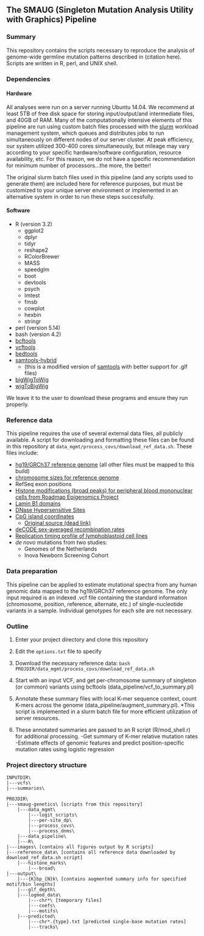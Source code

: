 ## The SMAUG (Singleton Mutation Analysis Utility with Graphics) Pipeline

### Summary

This repository contains the scripts necessary to reproduce the analysis of genome-wide germline mutation patterns described in (citation here). Scripts are written in R, perl, and UNIX shell.

### Dependencies

#### Hardware
All analyses were run on a server running Ubuntu 14.04. We recommend at least 5TB of free disk space for storing input/output/and intermediate files, and 40GB of RAM. Many of the computationally intensive elements of this pipeline are run using custom batch files processed with the [slurm](http://slurm.schedmd.com/slurm.html) workload management system, which queues and distributes jobs to run simultaneously on different nodes of our server cluster. At peak efficiency, our system utilized 300-400 cores simultaneously, but mileage may vary according to your specific hardware/software configuration, resource availability, etc. For this reason, we do not have a specific recommendation for minimum number of processors...the more, the better!

The original slurm batch files used in this pipeline (and any scripts used to generate them) are included here for reference purposes, but must be customized to your unique server environment or implemented in an alternative system in order to run these steps successfully.

#### Software
- R (version 3.2)
  - ggplot2
  - dplyr
  - tidyr
  - reshape2
  - RColorBrewer
  - MASS
  - speedglm
  - boot
  - devtools
  - psych
  - lmtest
  - fmsb
  - cowplot
  - hexbin
  - stringr
- perl (version 5.14)
- bash (version 4.2)
- [bcftools](http://www.htslib.org/)
- [vcftools](https://vcftools.github.io/index.html)
- [bedtools](http://bedtools.readthedocs.io/en/latest/)
- [samtools-hybrid](https://github.com/statgen/samtools-0.1.7a-hybrid)
  - (this is a modified version of [samtools](http://www.htslib.org/) with better support for .glf files)
- [bigWigToWig](http://hgdownload.cse.ucsc.edu/admin/exe/linux.x86_64/bigWigToWig)
- [wigToBigWig](http://hgdownload.cse.ucsc.edu/admin/exe/linux.x86_64/wigToBigWig)

We leave it to the user to download these programs and ensure they run properly.


### Reference data

This pipeline requires the use of several external data files, all publicly available. A script for downloading and formatting these files can be found in this repository at `data_mgmt/process_covs/download_ref_data.sh`. These files include:

- [hg19/GRCh37 reference genome](ftp://ftp-trace.ncbi.nih.gov/1000genomes/ftp/technical/reference/human_g1k_v37.fasta.gz) (all other files must be mapped to this build)
- [chromosome sizes for reference genome](https://genome.ucsc.edu/goldenpath/help/hg19.chrom.sizes)
- RefSeq exon positions
- [Histone modifications (broad peaks) for peripheral blood mononuclear cells from Roadmap Epigenomics Project](http://egg2.wustl.edu/roadmap/data/byFileType/peaks/consolidated/broadPeak/)
- [Lamin B1 domains](http://hgdownload.cse.ucsc.edu/goldenPath/hg19/database/laminB1Lads.txt.gz)
- [DNase Hypersensitive Sites](http://hgdownload.cse.ucsc.edu/goldenpath/hg19/encodeDCC/wgEncodeRegDnaseClustered/wgEncodeRegDnaseClusteredV3.bed.gz)
- [CpG island coordinates](http://web.stanford.edu/class/bios221/data/model-based-cpg-islands-hg19.txt)
  - [Original source (dead link)](http://rafalab.jhsph.edu/CGI/)
- [deCODE sex-averaged recombination rates](http://hgdownload.cse.ucsc.edu/gbdb/hg19/decode/SexAveraged.bw)
- [Replication timing profile of lymphoblastoid cell lines](http://mccarrolllab.com/wp-content/uploads/2015/03/Koren-et-al-Table-S2.zip)
- *de novo* mutations from two studies:
  - Genomes of the Netherlands
  - Inova Newborn Screening Cohort

### Data preparation

This pipeline can be applied to estimate mutational spectra from any human genomic data mapped to the hg19/GRCh37 reference genome. The only input required is an indexed .vcf file containing the standard information (chromosome, position, reference, alternate, etc.) of single-nucleotide variants in a sample. Individual genotypes for each site are not necessary.

### Outline

1. Enter your project directory and clone this repository

1. Edit the `options.txt` file to specify

1. Download the necessary reference data:
  `bash PROJDIR/data_mgmt/process_covs/download_ref_data.sh`

1. Start with an input VCF, and get per-chromosome summary of singleton (or common) variants using bcftools (data_pipeline/vcf_to_summary.pl)

1. Annotate these summary files with local K-mer sequence context, count  K-mers across the genome (data_pipeline/augment_summary.pl). *This script is implemented in a slurm batch file for more efficient utilization of server resources.

1. These annotated summaries are passed to an R script (R/mod_shell.r) for additional processing.
-Get summary of K-mer relative mutation rates
-Estimate effects of genomic features and predict position-specific mutation rates using logistic regression

### Project directory structure

```
INPUTDIR\
|---vcfs\
|---summaries\

PROJDIR\
|---smaug-genetics\ [scripts from this repository]
    |---data_mgmt\
        |---logit_scripts\
        |---per-site_dp\
        |---process_covs\
        |---process_dnms\
    |---data_pipeline\
    |---R\
|---images\ [contains all figures output by R scripts]
|---reference_data\ [contains all reference data downloaded by download_ref_data.sh script]
    |---histone_marks\
        |---broad\
|---output\
    |---{K}bp_{N}k\ [contains augmented summary info for specified motif/bin lengths]
    |---glf_depth\
    |---logmod_data\
        |---chr*\ [temporary files]
        |---coefs\
        |---motifs\
    |---predicted\
        |---chr*.{type}.txt [predicted single-base mutation rates]
        |---tracks\
```
